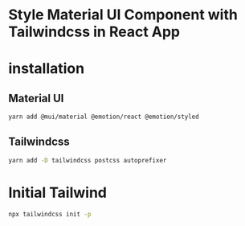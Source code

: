 # Style Material UI Component with Tailwindcss in React App

# installation

## Material UI

```sh
yarn add @mui/material @emotion/react @emotion/styled
```

## Tailwindcss

```sh
yarn add -D tailwindcss postcss autoprefixer
```

# Initial Tailwind

```sh
npx tailwindcss init -p
```
